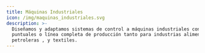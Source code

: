 ```yaml
---
title: Máquinas Industriales
icon: /img/maquinas_industriales.svg
description: >-
  Diseñamos y adaptamos sistemas de control a máquinas industriales con procesos
  puntuales o línea completa de producción tanto para industrias alimenticias ,
  petroleras , y textiles.
---
```


